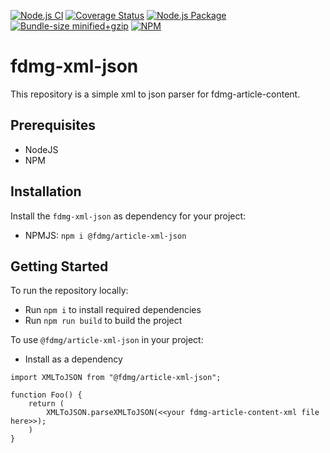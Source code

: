 [![Node.js CI](https://github.com/FDMediagroep/fd-article-xml-json/actions/workflows/node.js.yml/badge.svg)](https://github.com/FDMediagroep/fd-article-xml-json/actions/workflows/node.js.yml)
[![Coverage Status](https://coveralls.io/repos/github/FDMediagroep/fd-article-xml-json/badge.svg?branch=main)](https://coveralls.io/github/FDMediagroep/fd-article-xml-json?branch=main)
[![Node.js Package](https://github.com/FDMediagroep/fd-article-xml-json/actions/workflows/npm-publish.yml/badge.svg)](https://github.com/FDMediagroep/fd-article-xml-json/actions/workflows/npm-publish.yml)
[![Bundle-size minified+gzip](https://img.shields.io/bundlephobia/minzip/@fdmg/fd-article-xml-json)](https://bundlephobia.com/result?p=@fdmg/fd-article-xml-json)
[![NPM](https://img.shields.io/npm/v/@fdmg/fd-article-xml-json?color=blue)](https://npmjs.com/package/@fdmg%2Ffdmg-xml-json)

# fdmg-xml-json

This repository is a simple xml to json parser for fdmg-article-content.

## Prerequisites

-   NodeJS
-   NPM

## Installation

Install the `fdmg-xml-json` as dependency for your project:

-   NPMJS: `npm i @fdmg/article-xml-json`

## Getting Started

To run the repository locally:
-   Run `npm i` to install required dependencies
-   Run `npm run build` to build the project

To use `@fdmg/article-xml-json` in your project:
-   Install as a dependency
```
import XMLToJSON from "@fdmg/article-xml-json";

function Foo() {
    return (
        XMLToJSON.parseXMLToJSON(<<your fdmg-article-content-xml file here>>);
    )
}
```

